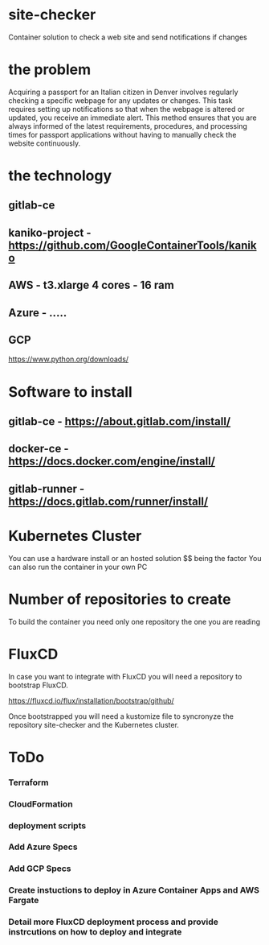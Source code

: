 # site-checker
Container solution to check a web site and send notifications if changes

# the problem

Acquiring a passport for an Italian citizen in Denver involves regularly checking a specific webpage for any updates or changes. This task requires setting up notifications so that when the webpage is altered or updated, you receive an immediate alert. This method ensures that you are always informed of the latest requirements, procedures, and processing times for passport applications without having to manually check the website continuously.

# the technology

## gitlab-ce 
## kaniko-project - https://github.com/GoogleContainerTools/kaniko
## AWS - t3.xlarge  4 cores - 16 ram 
## Azure - .....
## GCP

https://www.python.org/downloads/


# Software to install

## gitlab-ce  -     https://about.gitlab.com/install/
## docker-ce   -    https://docs.docker.com/engine/install/
## gitlab-runner   -   https://docs.gitlab.com/runner/install/

# Kubernetes Cluster 

You can use a hardware install or an hosted solution $$ being the factor
You can also run the container in your own PC


# Number of repositories to create

To build the container you need only one repository the one you are reading


# FluxCD

In case you want to integrate with FluxCD you will need a repository to bootstrap FluxCD.

https://fluxcd.io/flux/installation/bootstrap/github/

Once bootstrapped you will need a kustomize file to syncronyze the repository site-checker and the Kubernetes cluster.


# ToDo

### Terraform 
### CloudFormation
### deployment scripts 
### Add Azure Specs 
### Add GCP Specs 
### Create instuctions to deploy in Azure Container Apps and AWS Fargate
### Detail more FluxCD deployment process and provide instrcutions on how to deploy and integrate
